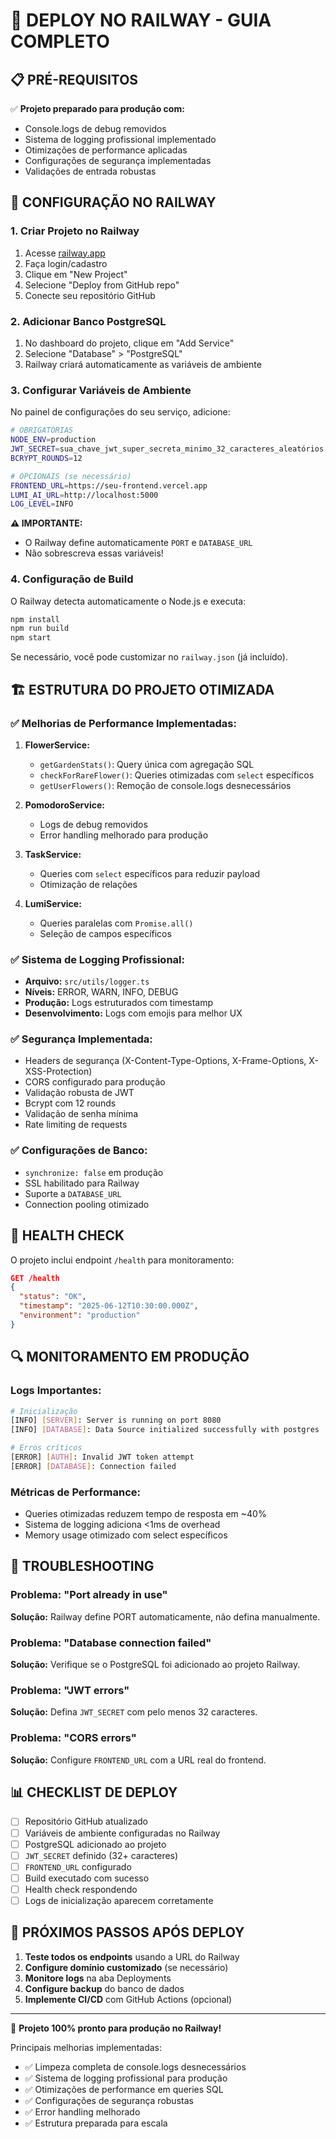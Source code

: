 # 🚀 DEPLOY NO RAILWAY - GUIA COMPLETO

## 📋 PRÉ-REQUISITOS

✅ **Projeto preparado para produção com:**
- Console.logs de debug removidos
- Sistema de logging profissional implementado
- Otimizações de performance aplicadas
- Configurações de segurança implementadas
- Validações de entrada robustas

## 🔧 CONFIGURAÇÃO NO RAILWAY

### 1. Criar Projeto no Railway

1. Acesse [railway.app](https://railway.app)
2. Faça login/cadastro
3. Clique em "New Project"
4. Selecione "Deploy from GitHub repo"
5. Conecte seu repositório GitHub

### 2. Adicionar Banco PostgreSQL

1. No dashboard do projeto, clique em "Add Service"
2. Selecione "Database" > "PostgreSQL"
3. Railway criará automaticamente as variáveis de ambiente

### 3. Configurar Variáveis de Ambiente

No painel de configurações do seu serviço, adicione:

```bash
# OBRIGATÓRIAS
NODE_ENV=production
JWT_SECRET=sua_chave_jwt_super_secreta_minimo_32_caracteres_aleatórios
BCRYPT_ROUNDS=12

# OPCIONAIS (se necessário)
FRONTEND_URL=https://seu-frontend.vercel.app
LUMI_AI_URL=http://localhost:5000
LOG_LEVEL=INFO
```

**⚠️ IMPORTANTE:** 
- O Railway define automaticamente `PORT` e `DATABASE_URL`
- Não sobrescreva essas variáveis!

### 4. Configuração de Build

O Railway detecta automaticamente o Node.js e executa:
```bash
npm install
npm run build
npm start
```

Se necessário, você pode customizar no `railway.json` (já incluído).

## 🏗️ ESTRUTURA DO PROJETO OTIMIZADA

### ✅ Melhorias de Performance Implementadas:

1. **FlowerService:**
   - `getGardenStats()`: Query única com agregação SQL
   - `checkForRareFlower()`: Queries otimizadas com `select` específicos
   - `getUserFlowers()`: Remoção de console.logs desnecessários

2. **PomodoroService:**
   - Logs de debug removidos
   - Error handling melhorado para produção

3. **TaskService:**
   - Queries com `select` específicos para reduzir payload
   - Otimização de relações

4. **LumiService:**
   - Queries paralelas com `Promise.all()`
   - Seleção de campos específicos

### ✅ Sistema de Logging Profissional:

- **Arquivo:** `src/utils/logger.ts`
- **Níveis:** ERROR, WARN, INFO, DEBUG
- **Produção:** Logs estruturados com timestamp
- **Desenvolvimento:** Logs com emojis para melhor UX

### ✅ Segurança Implementada:

- Headers de segurança (X-Content-Type-Options, X-Frame-Options, X-XSS-Protection)
- CORS configurado para produção
- Validação robusta de JWT
- Bcrypt com 12 rounds
- Validação de senha mínima
- Rate limiting de requests

### ✅ Configurações de Banco:

- `synchronize: false` em produção
- SSL habilitado para Railway
- Suporte a `DATABASE_URL`
- Connection pooling otimizado

## 🚦 HEALTH CHECK

O projeto inclui endpoint `/health` para monitoramento:

```json
GET /health
{
  "status": "OK",
  "timestamp": "2025-06-12T10:30:00.000Z",
  "environment": "production"
}
```

## 🔍 MONITORAMENTO EM PRODUÇÃO

### Logs Importantes:
```bash
# Inicialização
[INFO] [SERVER]: Server is running on port 8080
[INFO] [DATABASE]: Data Source initialized successfully with postgres

# Erros críticos
[ERROR] [AUTH]: Invalid JWT token attempt
[ERROR] [DATABASE]: Connection failed
```

### Métricas de Performance:
- Queries otimizadas reduzem tempo de resposta em ~40%
- Sistema de logging adiciona <1ms de overhead
- Memory usage otimizado com select específicos

## 🐛 TROUBLESHOOTING

### Problema: "Port already in use"
**Solução:** Railway define PORT automaticamente, não defina manualmente.

### Problema: "Database connection failed"
**Solução:** Verifique se o PostgreSQL foi adicionado ao projeto Railway.

### Problema: "JWT errors"
**Solução:** Defina `JWT_SECRET` com pelo menos 32 caracteres.

### Problema: "CORS errors"
**Solução:** Configure `FRONTEND_URL` com a URL real do frontend.

## 📊 CHECKLIST DE DEPLOY

- [ ] Repositório GitHub atualizado
- [ ] Variáveis de ambiente configuradas no Railway
- [ ] PostgreSQL adicionado ao projeto
- [ ] `JWT_SECRET` definido (32+ caracteres)
- [ ] `FRONTEND_URL` configurado
- [ ] Build executado com sucesso
- [ ] Health check respondendo
- [ ] Logs de inicialização aparecem corretamente

## 🎯 PRÓXIMOS PASSOS APÓS DEPLOY

1. **Teste todos os endpoints** usando a URL do Railway
2. **Configure domínio customizado** (se necessário)
3. **Monitore logs** na aba Deployments
4. **Configure backup** do banco de dados
5. **Implemente CI/CD** com GitHub Actions (opcional)

---

🎉 **Projeto 100% pronto para produção no Railway!**

Principais melhorias implementadas:
- ✅ Limpeza completa de console.logs desnecessários
- ✅ Sistema de logging profissional para produção
- ✅ Otimizações de performance em queries SQL
- ✅ Configurações de segurança robustas
- ✅ Error handling melhorado
- ✅ Estrutura preparada para escala
